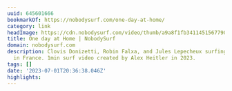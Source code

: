 ```yaml
---
uuid: 645601666
bookmarkOf: https://nobodysurf.com/one-day-at-home/
category: link
headImage: https://cdn.nobodysurf.com/video/thumb/a9a8f1fb3411451567790e14cc30dc51.png
title: One day at Home | NobodySurf
domain: nobodysurf.com
description: Clovis Donizetti, Robin Falxa, and Jules Lepecheux surfing small waves
  in France. 1min surf video created by Alex Heitler in 2023.
tags: []
date: '2023-07-01T20:36:38.046Z'
highlights: 
---
```




